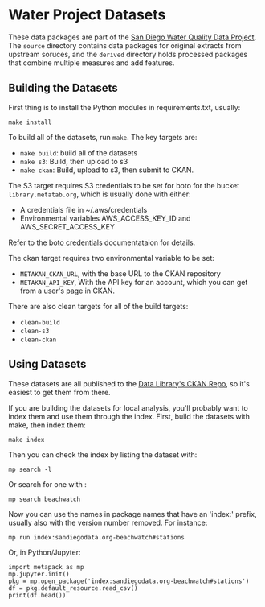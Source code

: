 
# Water Project Datasets

These data packages are part of the [San Diego Water Quality Data
Project](http://water.sandiegodata.org/). The ``source`` directory contains
data packages for original extracts from upstream soruces, and the ``derived``
directory holds processed packages that combine multiple measures and add
features.

## Building the Datasets

First thing is to install the Python modules in requirements.txt, usually: 

    make install

To build all of the datasets, run ``make``. The key targets are: 

* ``make build``: build all of the datasets
* ``make s3``: Build, then upload to s3
* ``make ckan``: Build, upload to s3, then submit to CKAN. 


The S3 target requires S3 credentials to be set for boto for the bucket
``library.metatab.org``, which is usually done with either:

* A credentials file in ~/.aws/credentials
* Environmental variables AWS_ACCESS_KEY_ID and AWS_SECRET_ACCESS_KEY

Refer to the [boto
credentials](https://boto3.readthedocs.io/en/latest/guide/configuration.html)
documentataion for details.

The ckan target requires two environmental variable to be set: 

* ``METAKAN_CKAN_URL``, with the base URL to the CKAN repository
* ``METAKAN_API_KEY``, With the API key for an account, which you can get from a user's page in CKAN. 

There are also clean targets for all of the build targets: 

* ``clean-build``
* ``clean-s3``
* ``clean-ckan``

## Using Datasets

These datasets are all published to the [Data Library's CKAN Repo](https://data.sandiegodata.org/dataset?tags=water-project), so it's easiest to get them from there. 

If you are building the datasets for local analysis, you'll probably want to index them and use them through the index. First, build the datasets with make, then index them: 

    make index

Then you can check the index by listing the dataset with:

    mp search -l 

Or search for one with : 

    mp search beachwatch 

Now you can use the names in package names that have an 'index:' prefix, usually also with the version number removed. For instance: 

    mp run index:sandiegodata.org-beachwatch#stations
    
Or, in Python/Jupyter:     

    import metapack as mp
    mp.jupyter.init()
    pkg = mp.open_package('index:sandiegodata.org-beachwatch#stations')
    df = pkg.default_resource.read_csv()
    print(df.head())

